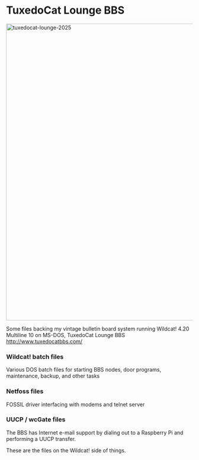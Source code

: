 # TuxedoCat Lounge BBS

<img width="800" alt="tuxedocat-lounge-2025" src="https://github.com/user-attachments/assets/ef0993de-0821-45df-8d40-8f27b53a0055" />

Some files backing my vintage bulletin board system running Wildcat! 4.20 Multiline 10
on MS-DOS, TuxedoCat Lounge BBS  http://www.tuxedocatbbs.com/

### Wildcat! batch files

Various DOS batch files for starting BBS nodes, door programs, maintenance,
backup, and other tasks

### Netfoss files

FOSSIL driver interfacing with modems and telnet server

### UUCP / wcGate files

The BBS has Internet e-mail support by dialing out to a Raspberry Pi
and performing a UUCP transfer.

These are the files on the Wildcat! side of things.

